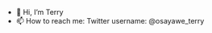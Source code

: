 - 👋 Hi, I’m Terry
- 📫 How to reach me: Twitter username: @osayawe_terry

<!---
terryosayawe-cpi/terryosayawe-cpi is a ✨ special ✨ repository because its `README.md` (this file) appears on your GitHub profile.
You can click the Preview link to take a look at your changes.
- 👀 I’m interested in ...
- 🌱 I’m currently learning ...
- 💞️ I’m looking to collaborate on ...
--->
